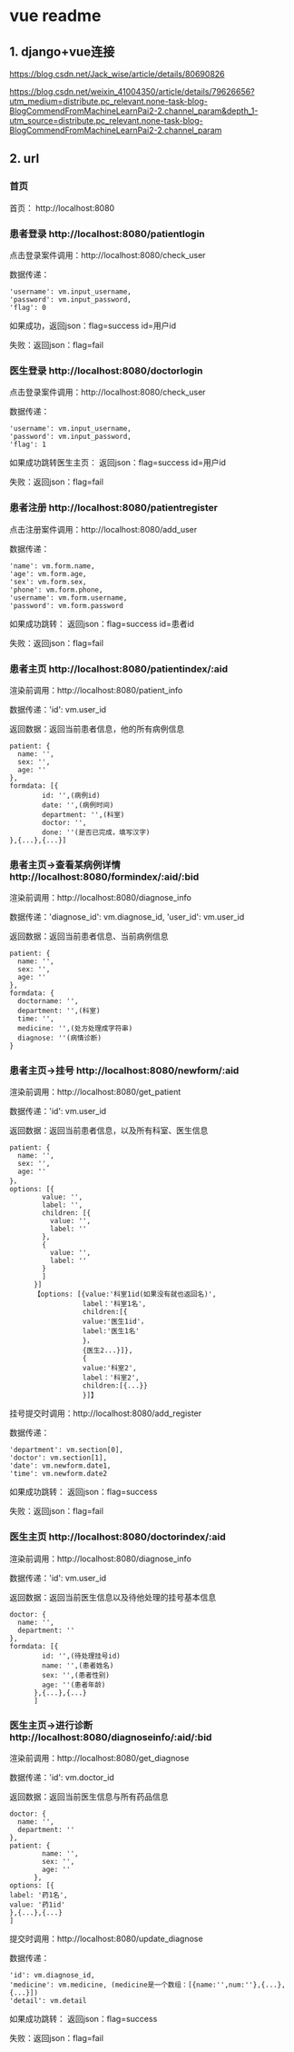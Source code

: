 # vue readme

## 1. django+vue连接

https://blog.csdn.net/Jack_wise/article/details/80690826

https://blog.csdn.net/weixin_41004350/article/details/79626656?utm_medium=distribute.pc_relevant.none-task-blog-BlogCommendFromMachineLearnPai2-2.channel_param&depth_1-utm_source=distribute.pc_relevant.none-task-blog-BlogCommendFromMachineLearnPai2-2.channel_param

## 2. url

### 首页 

首页： http://localhost:8080

### 患者登录 http://localhost:8080/patientlogin

点击登录案件调用：http://localhost:8080/check_user

数据传递：
```
'username': vm.input_username, 
'password': vm.input_password, 
'flag': 0
```

如果成功，返回json：flag=success id=用户id

失败：返回json：flag=fail

### 医生登录 http://localhost:8080/doctorlogin

点击登录案件调用：http://localhost:8080/check_user

数据传递：
```
'username': vm.input_username, 
'password': vm.input_password, 
'flag': 1
```

如果成功跳转医生主页： 返回json：flag=success id=用户id

失败：返回json：flag=fail

### 患者注册 http://localhost:8080/patientregister

点击注册案件调用：http://localhost:8080/add_user

数据传递：

```
'name': vm.form.name,
'age': vm.form.age,
'sex': vm.form.sex,
'phone': vm.form.phone,
'username': vm.form.username,
'password': vm.form.password
```

如果成功跳转： 返回json：flag=success id=患者id

失败：返回json：flag=fail

### 患者主页 http://localhost:8080/patientindex/:aid

渲染前调用：http://localhost:8080/patient_info

数据传递：'id': vm.user_id

返回数据：返回当前患者信息，他的所有病例信息

```
patient: {
  name: '',
  sex: '',
  age: ''
},
formdata: [{
        id: '',(病例id)
        date: '',(病例时间)
        department: '',(科室)
        doctor: '',
        done: ''(是否已完成，填写汉字)
},{...},{...}]
```

### 患者主页->查看某病例详情 http://localhost:8080/formindex/:aid/:bid

渲染前调用：http://localhost:8080/diagnose_info

数据传递：'diagnose_id': vm.diagnose_id, 'user_id': vm.user_id

返回数据：返回当前患者信息、当前病例信息

```
patient: {
  name: '',
  sex: '',
  age: ''
},
formdata: {
  doctorname: '',
  department: '',(科室)
  time: '',
  medicine: '',(处方处理成字符串)
  diagnose: ''(病情诊断)
}
```

### 患者主页->挂号 http://localhost:8080/newform/:aid

渲染前调用：http://localhost:8080/get_patient

数据传递：'id': vm.user_id

返回数据：返回当前患者信息，以及所有科室、医生信息

```
patient: {
  name: '',
  sex: '',
  age: ''
}，
options: [{
        value: '',
        label: '',
        children: [{
          value: '',
          label: ''
        },
        {
          value: '',
          label: ''
        }
        ]
      }]
      【options: [{value:'科室1id(如果没有就也返回名)',
      			  label：'科室1名',
      			  children:[{
      			  value:'医生1id'，
      			  label:'医生1名'
      			  }，
      			  {医生2...}]},
      			  {
      			  value:'科室2',
      			  label：'科室2',
      			  children:[{...}}
      			  }]】
```

挂号提交时调用：http://localhost:8080/add_register

数据传递：
```
'department': vm.section[0], 
'doctor': vm.section[1], 
'date': vm.newform.date1, 
'time': vm.newform.date2
```

如果成功跳转： 返回json：flag=success

失败：返回json：flag=fail

### 医生主页 http://localhost:8080/doctorindex/:aid

渲染前调用：http://localhost:8080/diagnose_info

数据传递：'id': vm.user_id

返回数据：返回当前医生信息以及待他处理的挂号基本信息

```
doctor: {
  name: '',
  department: ''
},
formdata: [{
        id: '',(待处理挂号id)
        name: '',(患者姓名)
        sex: '',(患者性别)
        age: ''(患者年龄)
      },{...},{...}
      ] 
```

### 医生主页->进行诊断 http://localhost:8080/diagnoseinfo/:aid/:bid

渲染前调用：http://localhost:8080/get_diagnose

数据传递：'id': vm.doctor_id

返回数据：返回当前医生信息与所有药品信息

```
doctor: {
  name: '',
  department: ''
},
patient: {
        name: '',
        sex: '',
        age: ''
      },
options: [{
label: '药1名',
value: '药1id'
},{...},{...}
]
```

提交时调用：http://localhost:8080/update_diagnose

数据传递：
```
'id': vm.diagnose_id, 
'medicine': vm.medicine, (medicine是一个数组：[{name:'',num:''},{...},{...}])
'detail': vm.detail
```

如果成功跳转： 返回json：flag=success

失败：返回json：flag=fail